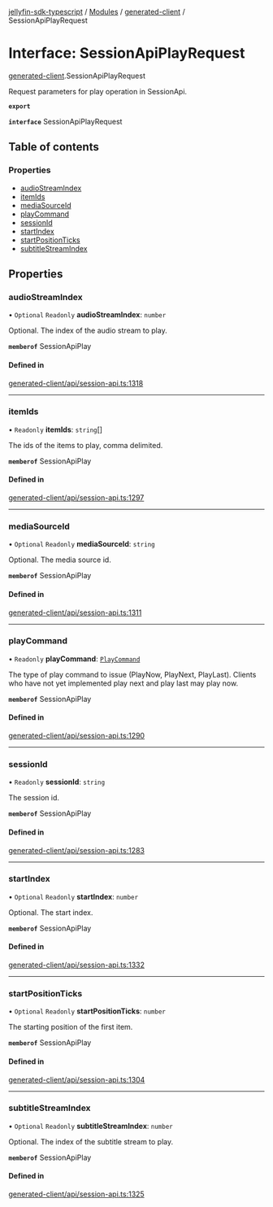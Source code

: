[jellyfin-sdk-typescript](../README.md) / [Modules](../modules.md) / [generated-client](../modules/generated_client.md) / SessionApiPlayRequest

# Interface: SessionApiPlayRequest

[generated-client](../modules/generated_client.md).SessionApiPlayRequest

Request parameters for play operation in SessionApi.

**`export`**

**`interface`** SessionApiPlayRequest

## Table of contents

### Properties

- [audioStreamIndex](generated_client.SessionApiPlayRequest.md#audiostreamindex)
- [itemIds](generated_client.SessionApiPlayRequest.md#itemids)
- [mediaSourceId](generated_client.SessionApiPlayRequest.md#mediasourceid)
- [playCommand](generated_client.SessionApiPlayRequest.md#playcommand)
- [sessionId](generated_client.SessionApiPlayRequest.md#sessionid)
- [startIndex](generated_client.SessionApiPlayRequest.md#startindex)
- [startPositionTicks](generated_client.SessionApiPlayRequest.md#startpositionticks)
- [subtitleStreamIndex](generated_client.SessionApiPlayRequest.md#subtitlestreamindex)

## Properties

### audioStreamIndex

• `Optional` `Readonly` **audioStreamIndex**: `number`

Optional. The index of the audio stream to play.

**`memberof`** SessionApiPlay

#### Defined in

[generated-client/api/session-api.ts:1318](https://github.com/thornbill/jellyfin-sdk-typescript/blob/46678c1/src/generated-client/api/session-api.ts#L1318)

___

### itemIds

• `Readonly` **itemIds**: `string`[]

The ids of the items to play, comma delimited.

**`memberof`** SessionApiPlay

#### Defined in

[generated-client/api/session-api.ts:1297](https://github.com/thornbill/jellyfin-sdk-typescript/blob/46678c1/src/generated-client/api/session-api.ts#L1297)

___

### mediaSourceId

• `Optional` `Readonly` **mediaSourceId**: `string`

Optional. The media source id.

**`memberof`** SessionApiPlay

#### Defined in

[generated-client/api/session-api.ts:1311](https://github.com/thornbill/jellyfin-sdk-typescript/blob/46678c1/src/generated-client/api/session-api.ts#L1311)

___

### playCommand

• `Readonly` **playCommand**: [`PlayCommand`](../enums/generated_client.PlayCommand.md)

The type of play command to issue (PlayNow, PlayNext, PlayLast). Clients who have not yet implemented play next and play last may play now.

**`memberof`** SessionApiPlay

#### Defined in

[generated-client/api/session-api.ts:1290](https://github.com/thornbill/jellyfin-sdk-typescript/blob/46678c1/src/generated-client/api/session-api.ts#L1290)

___

### sessionId

• `Readonly` **sessionId**: `string`

The session id.

**`memberof`** SessionApiPlay

#### Defined in

[generated-client/api/session-api.ts:1283](https://github.com/thornbill/jellyfin-sdk-typescript/blob/46678c1/src/generated-client/api/session-api.ts#L1283)

___

### startIndex

• `Optional` `Readonly` **startIndex**: `number`

Optional. The start index.

**`memberof`** SessionApiPlay

#### Defined in

[generated-client/api/session-api.ts:1332](https://github.com/thornbill/jellyfin-sdk-typescript/blob/46678c1/src/generated-client/api/session-api.ts#L1332)

___

### startPositionTicks

• `Optional` `Readonly` **startPositionTicks**: `number`

The starting position of the first item.

**`memberof`** SessionApiPlay

#### Defined in

[generated-client/api/session-api.ts:1304](https://github.com/thornbill/jellyfin-sdk-typescript/blob/46678c1/src/generated-client/api/session-api.ts#L1304)

___

### subtitleStreamIndex

• `Optional` `Readonly` **subtitleStreamIndex**: `number`

Optional. The index of the subtitle stream to play.

**`memberof`** SessionApiPlay

#### Defined in

[generated-client/api/session-api.ts:1325](https://github.com/thornbill/jellyfin-sdk-typescript/blob/46678c1/src/generated-client/api/session-api.ts#L1325)
